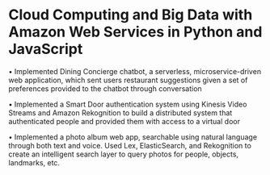 # Cloud Computing and Big Data with Amazon Web Services in Python and JavaScript

•	Implemented Dining Concierge chatbot, a serverless, microservice-driven web application, which sent users restaurant suggestions given a set of preferences provided to the chatbot through conversation

•	Implemented a Smart Door authentication system using Kinesis Video Streams and Amazon Rekognition to build a distributed system that authenticated people and provided them with access to a virtual door

•	Implemented a photo album web app, searchable using natural language through both text and voice. Used Lex, ElasticSearch, and Rekognition to create an intelligent search layer to query photos for people, objects, landmarks, etc.

